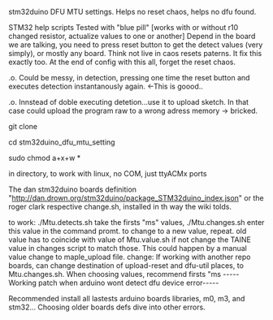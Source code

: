 stm32duino DFU MTU settings. Helps no reset chaos, helps no dfu found.

STM32 help scripts
Tested with "blue pill"
[works with or without r10 changed resistor,
actualize values to one or another] Depend in the board we are talking, you need to press reset button to get the detect values (very simply), or mostly any board. 
Think not live in caos resets paterns. It fix this exactly too. At the end of config with this all, forget the reset chaos.

.o. Could be messy, in detection, pressing one time the reset button and executes detection instantanously again. <-This is goood..

.o. Innstead of doble executing detetion...use it to upload sketch. In that case could upload the program raw to a wrong adress memory -> bricked.


git clone

cd stm32duino_dfu_mtu_setting

sudo chmod a+x+w *


in directory,
to work with linux, no COM, just ttyACMx ports

The dan stm32duino boards definition "http://dan.drown.org/stm32duino/package_STM32duino_index.json"
or the roger clark respective change.sh, installed in th way the wiki tolds.

to work:
./Mtu.detects.sh 
take the firsts "ms" values, 
./Mtu.changes.sh 
enter this value in the command promt.
to change to a new value, repeat.
old value has to coincide with value of Mtu.value.sh
if not change the TAINE value in changes script
to match those. This could happen by a manual value change
to maple_upload file.
change:
If working with another repo boards, can change destination of upload-reset and dfu-util places, to Mtu.changes.sh.
When choosing values, recommend firsts "ms
-----Working patch when arduino wont detect dfu device error-----


Recommended install all lastests arduino boards libraries, m0, m3, and stm32... Choosing older boards defs dive into other errors.
